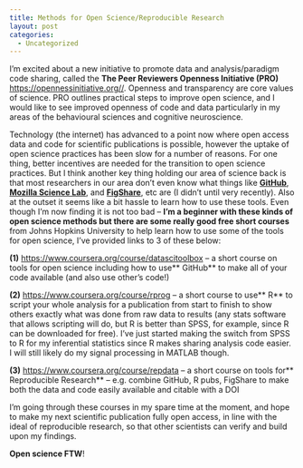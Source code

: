 ```yaml
---
title: Methods for Open Science/Reproducible Research
layout: post
categories:
  - Uncategorized
---
```

I’m excited about a new initiative to promote data and analysis/paradigm code sharing, called the **The Peer Reviewers Openness Initiative (PRO)** <a href="https://opennessinitiative.org/" target="_blank">https://opennessinitiative.org//</a>. Openness and transparency are core values of science. PRO outlines practical steps to improve open science, and I would like to see improved openness of code and data particularly in my areas of the behavioural sciences and cognitive neuroscience.

Technology (the internet) has advanced to a point now where open access data and code for scientific publications is possible, however the uptake of open science practices has been slow for a number of reasons. For one thing, better incentives are needed for the transition to open science practices. But I think another key thing  holding our area of science back is that most researchers in our area don’t even know what things like **<a href="https://github.com/" target="_blank">GitHub</a>**, **<a href="http://mozillascience.org/" target="_blank">Mozilla Science Lab</a>**, and **<a href="http://figshare.com/" target="_blank">FigShare</a>**, etc are (I didn’t until very recently).  Also at the outset it seems like a bit hassle to learn how to use these tools. Even though I’m now finding it is not too bad – **I’m a beginner with these kinds of open science methods but there are some really good free short courses** from Johns Hopkins University to help learn how to use some of the tools for open science, I’ve provided links to 3 of these below:

**(1)** <a href="https://www.coursera.org/course/datascitoolbox" target="_blank">https://www.coursera.org/course/datascitoolbox</a> – a short course on tools for open science including how to use** GitHub** to make all of your code available (and also use other’s code!)

**(2)** <a href="https://www.coursera.org/course/rprog" target="_blank">https://www.coursera.org/course/rprog</a>  – a short course to use** R** to script your whole analysis for a publication from start to finish to show others exactly what was done from raw data to results (any stats software that allows scripting will do, but R is better than SPSS, for example, since R can be downloaded for free).  I’ve just started making the switch from SPSS to R for my inferential statistics since R makes sharing analysis code easier. I will still likely do my signal processing in MATLAB though.

**(3)** <a href="https://www.coursera.org/course/repdata" target="_blank">https://www.coursera.org/course/repdata</a> – a short course on tools for** Reproducible Research** – e.g. combine GitHub, R pubs, FigShare to make both the data and code easily available and citable with a DOI

I’m going through these courses in my spare time at the moment, and hope to make my next scientific publication fully open access, in line with the ideal of reproducible research, so that other scientists can verify and build upon my findings.

**Open science FTW**!